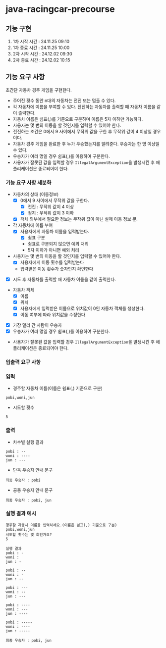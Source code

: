 # java-racingcar-precourse

## 기능 구현
1. 1차 시작 시간 : 24.11.25 09:10
2. 1차 종료 시간 : 24.11.25 10:00
3. 2차 시작 시간 : 24.12.02 09:30
4. 2차 종료 시간 : 24.12.02 10:15

## **기능 요구 사항**

초간단 자동차 경주 게임을 구현한다.

- 주어진 횟수 동안 n대의 자동차는 전진 또는 멈출 수 있다.
- 각 자동차에 이름을 부여할 수 있다. 전진하는 자동차를 출력할 때 자동차 이름을 같이 출력한다.
- 자동차 이름은 쉼표(,)를 기준으로 구분하며 이름은 5자 이하만 가능하다.
- 사용자는 몇 번의 이동을 할 것인지를 입력할 수 있어야 한다.
- 전진하는 조건은 0에서 9 사이에서 무작위 값을 구한 후 무작위 값이 4 이상일 경우이다.
- 자동차 경주 게임을 완료한 후 누가 우승했는지를 알려준다. 우승자는 한 명 이상일 수 있다.
- 우승자가 여러 명일 경우 쉼표(,)를 이용하여 구분한다.
- 사용자가 잘못된 값을 입력할 경우 `IllegalArgumentException`을 발생시킨 후 애플리케이션은 종료되어야 한다.

### **기능 요구 사항 세분화**
- 자동차의 상태 (이동정보)
  - [x] 0에서 9 사이에서 무작위 값을 구한다.
    - [x] 전진 : 무작위 값이 4 이상
    - [x] 정지 : 무작위 값이 3 이하
  - [x] 객체 외부에서 필요한 정보는 무작위 값이 아닌 실제 이동 정보 뿐.

- 각 자동차에 이름 부여
  - [x] 사용자에게 자동차 이름을 입력받는다.
    - [x] 쉼표 구분
    - 쉼표로 구분되지 않으면 예외 처리
    - 5자 이하가 아니면 예외 처리
- 사용자는 몇 번의 이동을 할 것인지를 입력할 수 있어야 한다.
  - [x] 사용자에게 이동 횟수를 입력받는다
  - 입력받은 이동 횟수가 숫자인지 확인한다
- [x] 시도 후 자동차를 출력할 때 자동차 이름을 같이 출력한다.

- 자동차 객체
  - [x] 이름
  - [x] 위치
  - [x] 사용자에게 입력받은 이름으로 위치값이 0인 자동차 객체를 생성한다.
  - [x] 이동 여부에 따라 위치값을 수정한다

- [x] 가장 멀리 간 사람이 우승자
- [x] 우승자가 여러 명일 경우 쉼표(,)를 이용하여 구분한다.
- 사용자가 잘못된 값을 입력할 경우 `IllegalArgumentException`을 발생시킨 후 애플리케이션은 종료되어야 한다.

### **입출력 요구 사항**

### **입력**

- 경주할 자동차 이름(이름은 쉼표(,) 기준으로 구분)

```
pobi,woni,jun
```

- 시도할 횟수

```
5
```

### **출력**

- 차수별 실행 결과

```
pobi : --
woni : ----
jun : ---
```

- 단독 우승자 안내 문구

```
최종 우승자 : pobi
```

- 공동 우승자 안내 문구

```
최종 우승자 : pobi, jun
```

### **실행 결과 예시**

```
경주할 자동차 이름을 입력하세요.(이름은 쉼표(,) 기준으로 구분)
pobi,woni,jun
시도할 횟수는 몇 회인가요?
5

실행 결과
pobi : -
woni :
jun : -

pobi : --
woni : -
jun : --

pobi : ---
woni : --
jun : ---

pobi : ----
woni : ---
jun : ----

pobi : -----
woni : ----
jun : -----

최종 우승자 : pobi, jun
```